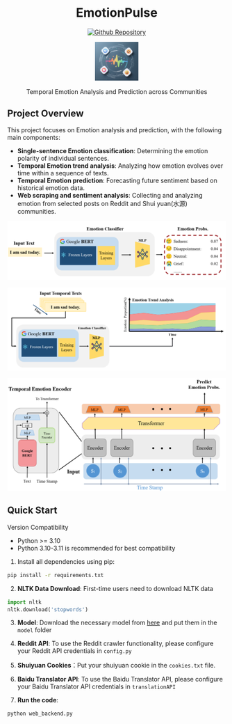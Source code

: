 <h1 align="center"> EmotionPulse </h1>

<p align="center">
    <a href="[https://github.com/despzcm/EmotionPulse]"> <img alt="Github Repository" src="https://img.shields.io/badge/Github-Repository-blue?logo=github&logoColor=blue"> </a>
</p>

<div align="center">
  <img src="img/logo.png" alt="演示截图" width="20%">
</div>

<p align="center">
 Temporal Emotion Analysis and Prediction across Communities
</p>


## Project Overview
This project focuses on Emotion analysis and prediction, with the following main components:
- **Single-sentence Emotion classification**: Determining the emotion polarity of individual sentences.
- **Temporal Emotion trend analysis**: Analyzing how emotion evolves over time within a sequence of texts.
- **Temporal Emotion prediction**: Forecasting future sentiment based on historical emotion data.
- **Web scraping and sentiment analysis**: Collecting and analyzing emotion from selected posts on Reddit and Shui yuan(水源) communities.

![network1](img/network1.png)

![network2](img/network2.png)

![network3](img/network3.png)


## Quick Start
Version Compatibility

- Python >= 3.10
- Python 3.10-3.11 is recommended for best compatibility 

1. Install all dependencies using pip:
```bash
pip install -r requirements.txt
```

2. **NLTK Data Download**: First-time users need to download NLTK data
```python
import nltk
nltk.download('stopwords')
```

3. **Model**: Download the necessary model from [here](https://pan.sjtu.edu.cn/web/share/18801724bfc11ef663aa64ac61102485) and put them in the `model` folder

4. **Reddit API**: To use the Reddit crawler functionality, please configure your Reddit API credentials in `config.py`

5. **Shuiyuan Cookies**：Put your shuiyuan cookie in the `cookies.txt` file.

6. **Baidu Translator API**: To use the Baidu Translator API, please configure your Baidu Translator API credentials in `translationAPI`

7. **Run the code**:
```bash
python web_backend.py
```



